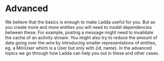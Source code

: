 # Advanced
We believe that the basics is enough to make Ladda useful for you. But as you create more and more entities you will need to model dependencies between these. For example, posting a message might need to invalidate the cache of an activity stream. You might also try to reduce the amount of data going over the wire by introducing smaller representations of entities, eg. a MiniUser which is a User but only with {id, name}. In the advanced topics we go through how Ladda can help you out in these and other cases.
